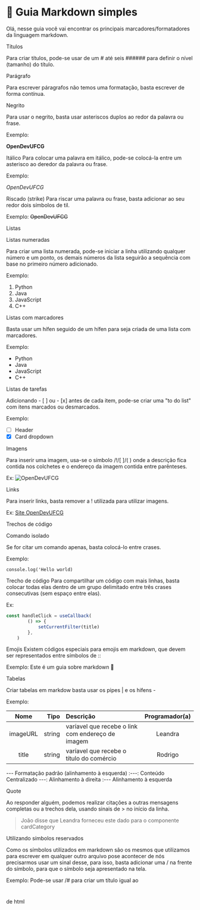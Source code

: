 # :pencil: Guia Markdown simples

Olá, nesse guia você vai encontrar os principais marcadores/formatadores da linguagem markdown.

Títulos

Para criar títulos, pode-se usar de um # até seis ###### para definir o nível (tamanho) do
título.

Parágrafo

Para escrever páragrafos não temos uma formatação, basta escrever de forma contínua.

Negrito

Para usar o negrito, basta usar asteriscos duplos ao redor da palavra ou frase.

Exemplo:

**OpenDevUFCG** 

Itálico
Para colocar uma palavra em itálico, pode-se colocá-la entre um asterisco ao deredor da palavra ou frase.

Exemplo:

*OpenDevUFCG*

Riscado (strike)
Para riscar uma palavra ou frase, basta adicionar ao seu redor dois símbolos de til.

Exemplo:
~~OpenDevUFCG~~

Listas

Listas numeradas

Para criar uma lista numerada, pode-se iniciar a linha utilizando qualquer número e um ponto, os demais números da lista seguirão
a sequência com base no primeiro número adicionado.

Exemplo:

1. Python
8. Java
4. JavaScript
2. C++


Listas com marcadores

Basta usar um hífen seguido de um hífen para seja criada de uma lista com marcadores.

Exemplo:
- Python
- Java
 - JavaScript
- C++

Listas de tarefas

Adicionando - [ ] ou - [x] antes de cada item, pode-se criar uma "to do list" com
itens marcados ou desmarcados.

Exemplo:
- [ ] Header
- [x] Card dropdown

Imagens

Para inserir uma imagem, usa-se o símbolo /!/[ ]/( ) onde a descrição fica contida nos
colchetes e o endereço da imagem contida entre parênteses.

Ex:
![OpenDevUFCG](https://opendevufcg.org/home/img/opendevufcg_logo.svg)

Links

Para inserir links, basta remover a ! utilizada para utilizar imagens. 

Ex:
[Site OpenDevUFCG](https://opendevufcg.org/)

Trechos de código

Comando isolado

Se for citar um comando apenas, basta colocá-lo entre crases.

Exemplo:

`console.log('Hello world)`


Trecho de código
Para compartilhar um código com mais linhas, basta colocar todas elas dentro de um
grupo delimitado entre três crases consecutivas (sem espaço entre elas).

Ex:

``` jsx
const handleClick = useCallback(
        () => {
            setCurrentFilter(title)
        },
    )
```

Emojis
Existem códigos especiais para emojis em markdown, que devem ser representados
entre símbolos de ::

Exemplo:
Este é um guia sobre markdown :pencil:

Tabelas

Criar tabelas em markdow basta usar os pipes | e os hifens -

Exemplo:

Nome | Tipo | Descrição | Programador(a)
:---: | ---: | :--- | :---:
imageURL| string | varíavel que recebe o link com endereço de imagem | Leandra
title | string | varíavel que recebe o título do comércio | Rodrigo


--- Formatação padrão (alinhamento à esquerda)
:---: Conteúdo Centralizado
---: Alinhamento à direita
:--- Alinhamento à esquerda

Quote

Ao responder alguém, podemos realizar citações a outras mensagens completas ou a
trechos dela, usando sinais de > no início da linha.


> João disse que Leandra forneceu este dado para o componente cardCategory


Utilizando símbolos reservados

Como os símbolos utilizados em markdown são os mesmos que utilizamos para escrever em qualquer outro arquivo
pose acontecer de nós precisarmos usar um sinal desse, para isso, basta adicionar uma / na frente do símbolo, para que o símbolo
seja apresentado na tela.

Exemplo:
Pode-se usar /# para criar um título igual ao <h1></h1> de html


